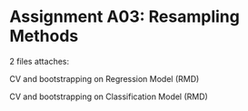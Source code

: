 # Assignment A03: Resampling Methods

2 files attaches:

CV and bootstrapping on Regression Model (RMD) 

CV and bootstrapping on Classification Model (RMD)
